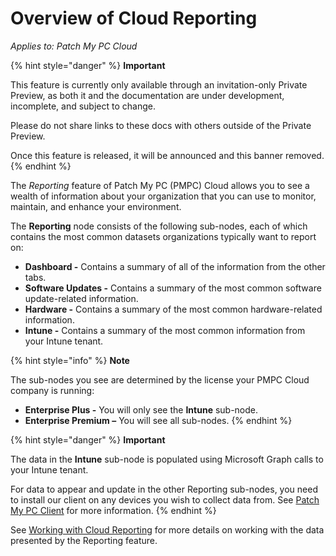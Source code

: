 # Overview of Cloud Reporting

_Applies to: Patch My PC Cloud_

{% hint style="danger" %}
**Important**

This feature is currently only available through an invitation-only Private Preview, as both it and the documentation are under development, incomplete, and subject to change.

Please do not share links to these docs with others outside of the Private Preview.

Once this feature is released, it will be announced and this banner removed.
{% endhint %}

The _Reporting_ feature of Patch My PC (PMPC) Cloud allows you to see a wealth of information about your organization that you can use to monitor, maintain, and enhance your environment.

The **Reporting** node consists of the following sub-nodes, each of which contains the most common datasets organizations typically want to report on:

* **Dashboard -** Contains a summary of all of the information from the other tabs.
* **Software Updates -** Contains a summary of the most common software update-related information.
* **Hardware -** Contains a summary of the most common hardware-related information.
* **Intune -** Contains a summary of the most common information from your Intune tenant.

{% hint style="info" %}
**Note**

The sub-nodes you see are determined by the license your PMPC Cloud company is running:

* **Enterprise Plus -** You will only see the **Intune** sub-node.
* **Enterprise Premium –** You will see all sub-nodes.
{% endhint %}

{% hint style="danger" %}
**Important**

The data in the **Intune** sub-node is populated using Microsoft Graph calls to your Intune tenant.

For data to appear and update in the other Reporting sub-nodes, you need to install our client on any devices you wish to collect data from. See [Patch My PC Client](../cloud-administration/manage-client-deployment.md) for more information.
{% endhint %}

See [Working with Cloud Reporting](working-with-cloud-reporting.md) for more details on working with the data presented by the Reporting feature.
